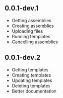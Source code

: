 ## 0.0.1-dev.1

- Getting assemblies
- Creating assemblies
- Uploading files
- Running templates
- Cancelling assemblies

## 0.0.1-dev.2

- Getting templates
- Creating templates
- Updating templates
- Deleting templates
- Better documentation